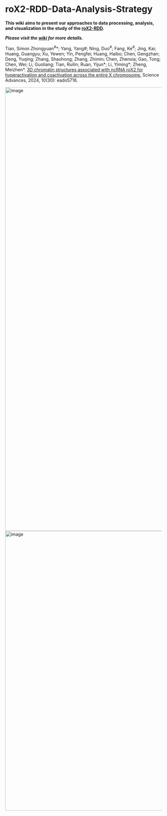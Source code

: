 # roX2-RDD-Data-Analysis-Strategy

**This wiki aims to present our approaches to data processing, analysis, and visualization in the study of the [roX2-RDD](https://www.science.org/doi/10.1126/sciadv.ado5716).**

***Please visit the [wiki](https://github.com/ZhengmzLab/roX2-RDD-Data-Analysis-Strategy/wiki) for more details.***

Tian, Simon Zhongyuan<sup>#</sup>\*; Yang, Yang#; Ning, Duo<sup>#</sup>; Fang, Ke<sup>#</sup>; Jing, Kai; Huang, Guangyu; Xu, Yewen; Yin, Pengfei; Huang, Haibo; Chen, Gengzhan; Deng, Yuqing; Zhang, Shaohong; Zhang, Zhimin; Chen, Zhenxia; Gao, Tong; Chen, Wei; Li, Guoliang; Tian, Ruilin; Ruan, Yijun*; Li, Yiming*; Zheng, Meizhen*. [3D chromatin structures associated with ncRNA roX2 for hyperactivation and coactivation across the entire X chromosome.](https://www.science.org/doi/10.1126/sciadv.ado5716) Science Advances, 2024, 10(30): eado5716.

<img width="1426" alt="image" src="https://github.com/user-attachments/assets/26a89a16-e494-4bdc-9f23-6efe914ff045" />

<img width="899" alt="image" src="https://github.com/user-attachments/assets/4894278a-5b2c-4132-8ad3-a2656a163e74" />


